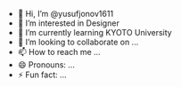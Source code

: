 - 👋 Hi, I’m @yusufjonov1611
- 👀 I’m interested in Designer
- 🌱 I’m currently learning KYOTO University
- 💞️ I’m looking to collaborate on ...
- 📫 How to reach me ...
- 😄 Pronouns: ...
- ⚡ Fun fact: ...

<!---
yusufjonov1611/yusufjonov1611 is a ✨ special ✨ repository because its `README.md` (this file) appears on your GitHub profile.
You can click the Preview link to take a look at your changes.
--->
